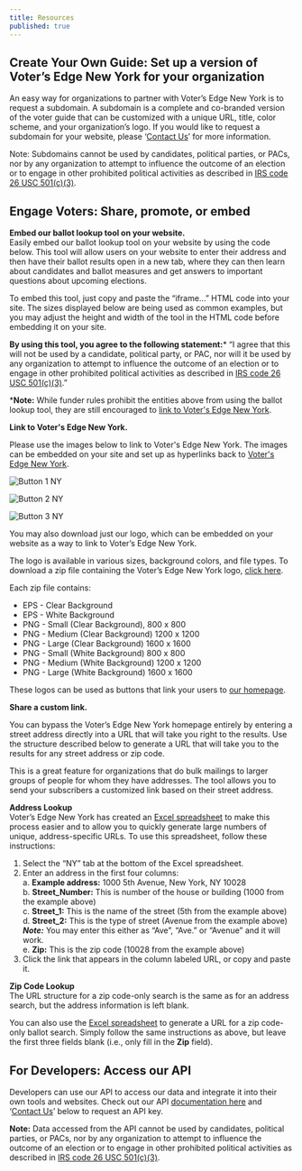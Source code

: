 ```yaml
---
title: Resources
published: true
---
```

<a id="create-guide"></a>
## Create Your Own Guide: Set up a version of Voter’s Edge New York for your organization  

An easy way for organizations to partner with Voter’s Edge New York is to request a subdomain. A subdomain is a complete and co-branded version of the voter guide that can be customized with a unique URL, title, color scheme, and your organization’s logo. If you would like to request a subdomain for your website, please ‘[Contact Us](http://votersedge.org/en/ny/feedback)’ for more information.  

Note: Subdomains cannot be used by candidates, political parties, or PACs, nor by any organization to attempt to influence the outcome of an election or to engage in other prohibited political activities as described in [IRS code 26 USC 501(c)(3)](http://1.usa.gov/1lvMCT3).  

<a id="engage-voters"></a>
## Engage Voters: Share, promote, or embed  

**Embed our ballot lookup tool on your website.**  
Easily embed our ballot lookup tool on your website by using the code below. This tool will allow users on your website to enter their address and then have their ballot results open in a new tab, where they can then learn about candidates and ballot measures and get answers to important questions about upcoming elections.  

To embed this tool, just copy and paste the “iframe...” HTML code into your site. The sizes displayed below are being used as common examples, but you may adjust the height and width of the tool in the HTML code before embedding it on your site.  

**By using this tool, you agree to the following statement:***
“I agree that this will not be used by a candidate, political party, or PAC, nor will it be used by any organization to attempt to influence the outcome of an election or to engage in other prohibited political activities as described in [IRS code 26 USC 501(c)(3)](http://1.usa.gov/1lvMCT3).”  

 ***Note:** While funder rules prohibit the entities above from using the ballot lookup tool, they are still encouraged to [link to Voter's Edge New York](http://votersedge.org/ny/page/resources#link-to).

<div id="address-widgets"></div>


<a id="link-to"></a>

**Link to Voter's Edge New York.**  

Please use the images below to link to Voter's Edge New York. The images can be embedded on your site and set up as hyperlinks back to [Voter's Edge New York](http://votersedge.org/ny).

![Button 1 NY](https://s3-us-west-2.amazonaws.com/ve-resources/Button_1_NewYork.png)

![Button 2 NY](https://s3-us-west-2.amazonaws.com/ve-resources/Button_2_NewYork.png)

![Button 3 NY](https://s3-us-west-2.amazonaws.com/ve-resources/Button_3_NewYork.png)


You may also download just our logo, which can be embedded on your website as a way to link to Voter’s Edge New York.

The logo is available in various sizes, background colors, and file types. To download a zip file containing the Voter’s Edge New York logo, [click here](https://s3-us-west-2.amazonaws.com/ve-resources/Voter%27s+Edge+New+York.zip).  

Each zip file contains:  
- EPS - Clear Background  
- EPS - White Background  
- PNG - Small (Clear Background), 800 x 800  
- PNG - Medium (Clear Background) 1200 x 1200  
- PNG - Large (Clear Background) 1600 x 1600  
- PNG - Small (White Background) 800 x 800  
- PNG - Medium (White Background) 1200 x 1200  
- PNG - Large (White Background) 1600 x 1600  

These logos can be used as buttons that link your users to [our homepage](http://votersedge.org/en/ny).  

**Share a custom link.**  

You can bypass the Voter’s Edge New York homepage entirely by entering a street address directly into a URL that will take you right to the results. Use the structure described below to generate a URL that will take you to the results for any street address or zip code.  

This is a great feature for organizations that do bulk mailings to larger groups of people for whom they have addresses. The tool allows you to send your subscribers a customized link based on their street address.  

**Address Lookup**  
Voter’s Edge New York has created an [Excel spreadsheet](https://s3-us-west-2.amazonaws.com/ve-resources/URL-Address+Tool.xlsx) to make this process easier and to allow you to quickly generate large numbers of unique, address-specific URLs. To use this spreadsheet, follow these instructions:  
 1. Select the “NY” tab at the bottom of the Excel spreadsheet.  
 2. Enter an address in the first four columns:  
  a. **Example address:** 1000 5th Avenue, New York, NY 10028  
  b. **Street_Number:** This is number of the house or building (1000 from the example above)  
  c. **Street_1:** This is the name of the street (5th from the example above)  
  d. **Street_2:** This is the type of street (Avenue from the example above) _**Note:**_ You may enter this either as “Ave”, “Ave.” or “Avenue” and it will work.  
  e. **Zip:** This is the zip code (10028 from the example above)  
 3. Click the link that appears in the column labeled URL, or copy and paste it.

**Zip Code Lookup**  
The URL structure for a zip code-only search is the same as for an address search, but the address information is left blank.  

You can also use the [Excel spreadsheet](https://s3-us-west-2.amazonaws.com/ve-resources/URL-Address+Tool.xlsx) to generate a URL for a zip code-only ballot search. Simply follow the same instructions as above, but leave the first three fields blank (i.e., only fill in the **Zip** field).  

<a id="developers"></a>
## For Developers: Access our API  

Developers can use our API to access our data and integrate it into their own tools and websites. Check out our API [documentation here](https://gist.github.com/maplight/3ed07b3e51f3f4b9f66f1fc596d3e572) and ‘[Contact Us](http://votersedge.org/en/ny/feedback)’ below to request an API key.  

**Note:** Data accessed from the API cannot be used by candidates, political parties, or PACs, nor by any organization to attempt to influence the outcome of an election or to engage in other prohibited political activities as described in [IRS code 26 USC 501(c)(3)](http://1.usa.gov/1lvMCT3).
